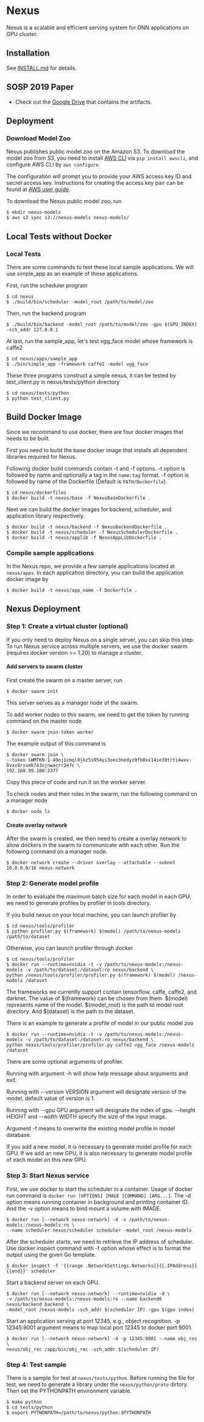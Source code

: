 Nexus
=====
Nexus is a scalable and efficient serving system for DNN applications on GPU
cluster.

## Installation

See [INSTALL.md](INSTALL.md) for details.

## SOSP 2019 Paper

* Check out the [Google Drive](https://drive.google.com/open?id=104UqrlNrfJoQnGdkxTQ56mfxSBFyJTcr) that contains the artifacts.

## Deployment

### Download Model Zoo

Nexus publishes public model zoo on the Amazon S3. To download the model zoo
from S3, you need to install [AWS CLI](https://aws.amazon.com/cli/) via
`pip install awscli`, and configure AWS CLI by `aws configure`.

The configuration will prompt you to provide your AWS access key ID and
secret access key. Instructions for creating the access key pair can be found
at [AWS user guide](https://docs.aws.amazon.com/cli/latest/userguide/cli-chap-getting-started.html).

To download the Nexus public model zoo, run
```
$ mkdir nexus-models
$ aws s3 sync s3://nexus-models nexus-models/
```

Local Tests without Docker
--------------------------

### Local Tests

There are some commands to test these local sample applications. We will use simple_app as an example of these applications.

First, run the scheduler program
```
$ cd nexus
$ ./build/bin/scheduler -model_root /path/to/model/zoo
```
Then, run the backend program
```
$ ./build/bin/backend -model_root /path/to/model/zoo -gpu $(GPU_INDEX) -sch_addr 127.0.0.1
```
At last, run the sample_app, let's test vgg_face model whose framework is caffe2
```
$ cd nexus/apps/sample_app
$ ./bin/simple_app -framework caffe2 -model vgg_face
```
These three programs construct a simple nexus, it can be tested by test_client.py in nexus/tests/python directory
```
$ cd nexus/tests/python
$ python test_client.py
```

Build Docker Image
------------------

Since we recommand to use docker, there are four docker images that needs to be built.

First you need to build the base docker image that installs all dependent libraries required for Nexus.

Following docker build commands contain -t and -f options. -t option is followed
by name and optionally a tag in the `name:tag` format. -f option is followed by
name of the Dockerfile (Default is `PATH/Dockerfile`).

```
$ cd nexus/dockerfiles
$ docker build -t nexus/base -f NexusBaseDockerfile .
```

Next we can build the docker images for backend, scheduler, and application
library respectively.
```
$ docker build -t nexus/backend -f NexusBackendDockerfile .
$ docker build -t nexus/scheduler -f NexusSchedulerDockerfile .
$ docker build -t nexus/applib -f NexusAppLibDockerfile .
```

### Compile sample applications

In the Nexus repo, we provide a few sample applications located at `nexus/apps`.
In each application directory, you can build the application docker image by
```
$ docker build -t nexus/app_name -f Dockerfile .
```

Nexus Deployment
----------------

### Step 1: Create a virtual cluster (optional)
If you only need to deploy Nexus on a single server, you can skip this step.
To run Nexus service across multiple servers, we use the docker swarm (requires
docker version >= 1.20) to manage a cluster.

#### Add servers to swarm cluster

First create the swarm on a master server, run
```
$ docker swarm init
```
This server serves as a manager node of the swarm.

To add worker nodes to this swarm, we need to get the token by running command
on the master node
```
$ docker swarm join-token worker
```
The example output of this command is
```
$ docker swarm join \
--token SWMTKN-1-49nj1cmql0jkz5s954yi3oex3nedyz0fb0xx14ie39trti4wxv-8vxv8rssmk743ojnwacrr2e7c \
192.168.99.100:2377
```
Copy this piece of code and run it on the worker server.

To check nodes and their roles in the swarm, run the following command on a manager node
```
$ docker node ls
```

#### Create overlay network

After the swarm is created, we then need to create a overlay network to allow
dockers in the swarm to communicate with each other. Run the following command on
a manager node.
```
$ docker network create --driver overlay --attachable --subnet 10.0.0.0/16 nexus-network
```

### Step 2: Generate model profile

In order to evaluate the maximum batch size for each model in each GPU, we need to generate profiles by profiler in tools directory.

If you build nexus on your local machine, you can launch profiler by
```
$ cd nexus/tools/profiler
$ python profiler.py $(framework) $(model) /path/to/nexus-models /path/to/dataset
```
Otherwise, you can launch profiler through docker
```
$ cd nexus/tools/profiler
$ docker run --runtime=nvidia -t -v /path/to/nexus-models:/nexus-models -v /path/to/dataset:/dataset:ro nexus/backend \
python /nexus/tools/profiler/profiler.py $(framework) $(model) /nexus-models /dataset
```
The frameworks we currently support contain tensorflow, caffe, caffe2, and darknet. The value of $(framework) can be chosen from them.
$(model) represents name of the model.
$(model_root) is the path to model root directory. And $(dataset) is the path to the dataset.

There is an example to generate a profile of model in our public model zoo
```
$ docker run --runtime=nvidia -t -v /path/to/nexus-models:/nexus-models -v /path/to/dataset:/dataset:ro nexus/backend \
python nexus/tools/profiler/profiler.py caffe2 vgg_face /nexus-models /dataset
```

There are some optional arguments of profiler.

Running with argument -h will show help message about arguments and exit.

Running with --version VERSION argument will designate version of the model, default value of version is 1.

Running with --gpu GPU argument will designate the index of gpu. --height HEIGHT and --width WIDTH specify the size of the input image.

Argument -f means to overwrite the existing model profile in model database.

If you add a new model, it is necessary to generate model profile for each GPU. If we add an new GPU, it is also necessary to generate model profile of each model on this new GPU.

### Step 3: Start Nexus service

First, we use docker to start the scheduler in a container.
Usage of docker run command is `docker run [OPTIONS] IMAGE [COMMAND] [ARG...]`.
The -d option means running container in background and printing container ID. And the -v option means to
bind mount a volume with IMAGE.
```
$ docker run [--network nexus-network] -d -v /path/to/nexus-models:/nexus-models:ro \
--name scheduler nexus/scheduler scheduler -model_root /nexus-models
```

After the scheduler starts, we need to retrieve the IP address of scheduler.
Use docker inspect command with -f option whose effect is to format the output using the given Go template.
```
$ docker inspect -f '{{range .NetworkSettings.Networks}}{{.IPAddress}}{{end}}' scheduler
```

Start a backend server on each GPU.
```
$ docker run [--network nexus-network] --runtime=nvidia -d \
-v /path/to/nexus-models:/nexus-models:ro --name backend0 nexus/backend backend \
-model_root /nexus-models -sch_addr $(scheduler IP) -gpu $(gpu index)
```

Start an application serving at port 12345, e.g., object recognition.
-p 12345:9001 argument means to map local port 12345 to docker port 9001.
```
$ docker run [--network nexus-network] -d -p 12345:9001 --name obj_rec \
nexus/obj_rec /app/bin/obj_rec -sch_addr $(scheduler IP)
```

### Step 4: Test sample
There is a sample for test at `nexus/tests/python`. Before running the file for test, we need to generate a library under the `nexus/python/proto` dirtory. Then set the PYTHONPATH environment variable.
```
$ make python
$ cd tests/python
$ export PYTHONPATH=/path/to/nexus/python:$PYTHONPATH
```
